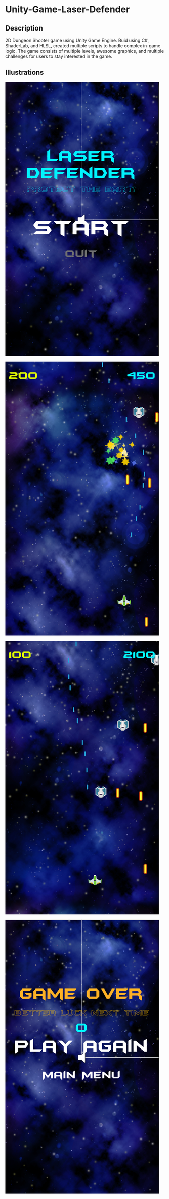 # Unity-Game-Laser-Defender

## Description 

 2D Dungeon Shooter game using Unity Game Engine. Buid using C#, ShaderLab, and HLSL, created multiple scripts to handle complex in-game logic. The game consists of multiple levels, awesome graphics, and multiple challenges for users to stay interested in the game.  

## Illustrations

![Game Images](https://github.com/GURPREETSINGHMULTANI/Unity-Game-Laser-Defender/blob/master/Laser%20Defender%20Images/pic11.png?raw=true)

![Game Images](https://github.com/GURPREETSINGHMULTANI/Unity-Game-Laser-Defender/blob/master/Laser%20Defender%20Images/pic22.png?raw=true)

![Game Images](https://github.com/GURPREETSINGHMULTANI/Unity-Game-Laser-Defender/blob/master/Laser%20Defender%20Images/pic33.png?raw=true)

![Game Images](https://github.com/GURPREETSINGHMULTANI/Unity-Game-Laser-Defender/blob/master/Laser%20Defender%20Images/pic44.png?raw=true)
